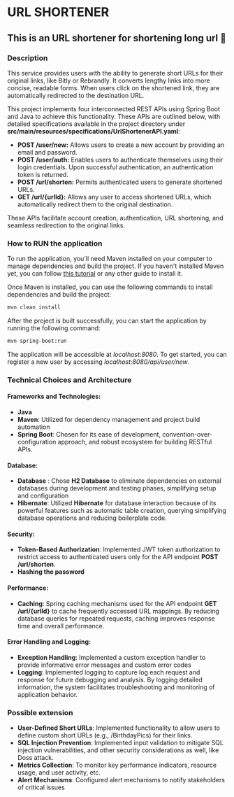 # **URL SHORTENER**

## **This is an URL shortener for shortening long url 🚀**

### **Description**

This service provides users with the ability to generate short URLs for their original links,  like Bitly or Rebrandly. It converts lengthy links into more concise, readable forms. When users click on the shortened link, they are automatically redirected to the destination URL.

This project implements four interconnected REST APIs using Spring Boot and Java to achieve this functionality. These APIs are outlined below, with detailed specifications available in the project directory under **src/main/resources/specifications/UrlShortenerAPI.yaml**:

- **POST /user/new:** Allows users to create a new account by providing an email and password.
- **POST /user/auth:** Enables users to authenticate themselves using their login credentials. Upon successful authentication, an authentication token is returned.
- **POST /url/shorten:** Permits authenticated users to generate shortened URLs.
- **GET /url/{urlId}:** Allows any user to access shortened URLs, which automatically redirect them to the original destination.

These APIs facilitate account creation, authentication, URL shortening, and seamless redirection to the original links.

### **How to RUN the application**

To run the application, you'll need Maven installed on your computer to manage dependencies and build the project. If you haven't installed Maven yet, you can follow [this tutorial](https://www.baeldung.com/install-maven-on-windows-linux-mac) or any other guide to install it.

Once Maven is installed, you can use the following commands to install dependencies and build the project:

```bash
mvn clean install
```

After the project is built successfully, you can start the application by running the following command:

```bash
mvn spring-boot:run
```

The application will be accessible at *localhost:8080*. To get started, you can register a new user by accessing *localhost:8080/api/user/new*.

### **Technical Choices and Architecture**

#### **Frameworks and Technologies:**

- **Java**
- **Maven**: Utilized for dependency management and project build automation
- **Spring Boot**: Chosen for its ease of development, convention-over-configuration approach, and robust ecosystem for building RESTful APIs.

#### **Database:**

- **Database** : Chose **H2 Database** to eliminate dependencies on external databases during development and testing phases, simplifying setup and configuration
- **Hibernate**: Utilized **Hibernate** for database interaction because of its powerful features such as automatic table creation, querying simplifying database operations and reducing boilerplate code.

#### **Security:**

- **Token-Based Authorization**: Implemented JWT token authorization to restrict access to authenticated users only for the API endpoint **POST /url/shorten**.
- **Hashing the password**

#### **Performance:**

- **Caching**: Spring caching mechanisms used for the API endpoint **GET /url/{urlId}** to cache frequently accessed URL mappings. By reducing database queries for repeated requests, caching improves response time and overall performance.

#### **Error Handling and Logging:**

- **Exception Handling**: Implemented a custom exception handler to provide informative error messages and custom error codes
- **Logging**: Implemented logging to capture log each request and response for future debugging and analysis. By logging detailed information, the system facilitates troubleshooting and monitoring of application behavior.

### **Possible extension**

- **User-Defined Short URLs**: Implemented functionality to allow users to define custom short URLs (e.g., /BirthdayPics) for their links.
- **SQL Injection Prevention**: Implemented input validation to mitigate SQL injection vulnerabilities, and other security considerations as well, like Doss attack.
- **Metrics Collection**: To monitor key performance indicators, resource usage, and user activity, etc.
- **Alert Mechanisms**: Configured alert mechanisms to notify stakeholders of critical issues